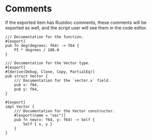 <!------------------------------------------------------------------------------
  This file is part of "Ad Astra", an embeddable scripting programming
  language platform.

  This work is proprietary software with source-available code.

  To copy, use, distribute, or contribute to this work, you must agree to
  the terms of the General License Agreement:

  https://github.com/Eliah-Lakhin/ad-astra/blob/master/EULA.md

  The agreement grants a Basic Commercial License, allowing you to use
  this work in non-commercial and limited commercial products with a total
  gross revenue cap. To remove this commercial limit for one of your
  products, you must acquire a Full Commercial License.

  If you contribute to the source code, documentation, or related materials,
  you must grant me an exclusive license to these contributions.
  Contributions are governed by the "Contributions" section of the General
  License Agreement.

  Copying the work in parts is strictly forbidden, except as permitted
  under the General License Agreement.

  If you do not or cannot agree to the terms of this Agreement,
  do not use this work.

  This work is provided "as is", without any warranties, express or implied,
  except where such disclaimers are legally invalid.

  Copyright (c) 2024 Ilya Lakhin (Илья Александрович Лахин).
  All rights reserved.
------------------------------------------------------------------------------->

# Comments

If the exported item has Rustdoc comments, these comments will be exported as
well, and the script user will see them in the code editor.

```rust,ignore
/// Documentation for the function.
#[export]
pub fn deg(degrees: f64) -> f64 {
    PI * degrees / 180.0
}

/// Documentation for the Vector type.
#[export]
#[derive(Debug, Clone, Copy, PartialEq)]
pub struct Vector {
    /// Documentation for the `vector.x` field.
    pub x: f64,
    pub y: f64,
}

#[export]
impl Vector {
    /// Documentation for the Vector constructor.
    #[export(name = "vec")]
    pub fn new(x: f64, y: f64) -> Self {
        Self { x, y }
    }
}
```
